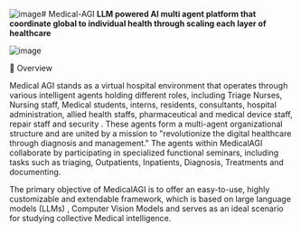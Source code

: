 ![image](https://github.com/LifestyleCorp/Medical-AGI/assets/79331747/0e7ce6ec-f426-4ef4-9e3c-3fd3ec18d378)# Medical-AGI
**LLM powered AI multi agent platform that coordinate global to individual health through scaling each layer of healthcare**

![image](https://github.com/LifestyleCorp/Medical-AGI/assets/79331747/8e0666c0-331f-4ca3-b1ae-05f5293b5b09)

📖 Overview

Medical AGI stands as a virtual hospital environment that operates through various intelligent agents holding different roles, including  Triage Nurses, Nursing staff, Medical students, interns, residents, consultants, hospital administration, allied health staffs, pharmaceutical and medical device staff, repair staff and security . These agents form a multi-agent organizational structure and are united by a mission to "revolutionize the digital healthcare through diagnosis and management." The agents within MedicalAGI collaborate by participating in specialized functional seminars, including tasks such as triaging, Outpatients, Inpatients, Diagnosis, Treatments and documenting.

The primary objective of MedicalAGI is to offer an easy-to-use, highly customizable and extendable framework, which is based on large language models (LLMs) , Computer Vision Models and serves as an ideal scenario for studying collective Medical intelligence.
